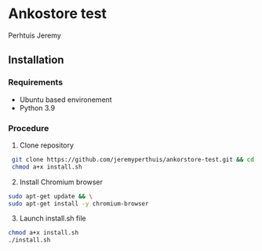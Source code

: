 # Ankostore test
Perhtuis Jeremy



## Installation

### Requirements
- Ubuntu based environement
- Python 3.9

### Procedure

1. Clone repository
```bash
 git clone https://github.com/jeremyperthuis/ankorstore-test.git && cd ankorstore-test
 chmod a+x install.sh
```

2. Install Chromium browser
```bash
sudo apt-get update && \
sudo apt-get install -y chromium-browser
```

3. Launch install.sh file
```bash
chmod a+x install.sh
./install.sh
```
   